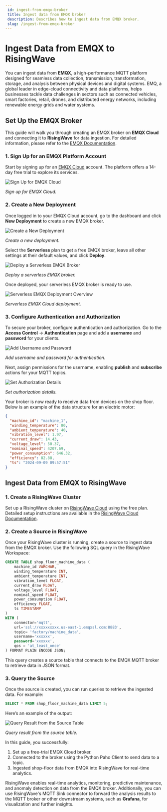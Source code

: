 ```yaml
---
 id: ingest-from-emqx-broker
 title: Ingest data from EMQX broker
 description: Describes how to ingest data from EMQX broker.
 slug: /ingest-from-emqx-broker
---
```

<head>
  <link rel="canonical" href="https://docs.risingwave.com/docs/current/ingest-from-emqx-broker/" />
</head>

# Ingest Data from EMQX to RisingWave

You can ingest data from **EMQX**, a high-performance MQTT platform designed for seamless data collection, transmission, transformation, storage, and analysis between physical devices and digital systems. EMQ, a global leader in edge-cloud connectivity and data platforms, helps businesses tackle data challenges in sectors such as connected vehicles, smart factories, retail, drones, and distributed energy networks, including renewable energy grids and water systems.

## Set Up the EMQX Broker

This guide will walk you through creating an EMQX broker on **EMQX Cloud** and connecting it to **RisingWave** for data ingestion. For detailed information, please refer to the [EMQX Documentation](https://docs.emqx.com/en/).

### 1. Sign Up for an EMQX Platform Account

Start by signing up for an [EMQX Cloud](https://accounts.emqx.com/signup?continue=https%3A%2F%2Fwww.emqx.com%2Fcn%2Fcloud) account. The platform offers a 14-day free trial to explore its services.

![Sign Up for EMQX Cloud](https://github.com/user-attachments/assets/2dce9797-8510-4494-bc35-d6470242d309)

*Sign up for EMQX Cloud.*

### 2. Create a New Deployment

Once logged in to your EMQX Cloud account, go to the dashboard and click **New Deployment** to create a new EMQX broker.

![Create a New Deployment](https://github.com/user-attachments/assets/a9cdff11-d5b1-465b-9041-3bfc267aca7b)

*Create a new deployment.*

Select the **Serverless** plan to get a free EMQX broker, leave all other settings at their default values, and click **Deploy**.

![Deploy a Serverless EMQX Broker](https://github.com/user-attachments/assets/4344fcf4-e49a-4b6e-9fd9-e2e7a71ddc65)

*Deploy a serverless EMQX broker.*

Once deployed, your serverless EMQX broker is ready to use.

![Serverless EMQX Deployment Overview](https://github.com/user-attachments/assets/1a2f7844-ce5b-4e7a-82cf-576522ba1829)

*Serverless EMQX Cloud deployment.*

### 3. Configure Authentication and Authorization

To secure your broker, configure authentication and authorization. Go to the **Access Control** -> **Authentication** page and add a **username** and **password** for your clients.

![Add Username and Password](https://github.com/user-attachments/assets/c8ebb513-4d30-4798-b894-d6ba8feb987b)

*Add username and password for authentication.*

Next, assign permissions for the username, enabling **publish** and **subscribe** actions for your MQTT topics.

![Set Authorization Details](https://github.com/user-attachments/assets/24a62c6d-4f75-4ef4-b055-4ce25c6a98be)

*Set authorization details.*

Your broker is now ready to receive data from devices on the shop floor. Below is an example of the data structure for an electric motor:

```json
{
  "machine_id": "machine_1",
  "winding_temperature": 80,
  "ambient_temperature": 40,
  "vibration_level": 1.97,
  "current_draw": 14.43,
  "voltage_level": 50.37,
  "nominal_speed": 4207.69,
  "power_consumption": 646.32,
  "efficiency": 82.88,
  "ts": "2024-09-09 09:57:51"
}
```

## Ingest Data from EMQX to RisingWave

### 1. Create a RisingWave Cluster

Set up a RisingWave cluster on [RisingWave Cloud](https://cloud.risingwave.com/) using the free plan. Detailed setup instructions are available in the [RisingWave Cloud Documentation](https://docs.risingwave.com/cloud/manage-clusters/).

### 2. Create a Source in RisingWave

Once your RisingWave cluster is running, create a source to ingest data from the EMQX broker. Use the following SQL query in the RisingWave Workspace:

```sql
CREATE TABLE shop_floor_machine_data (
    machine_id VARCHAR,
    winding_temperature INT,
    ambient_temperature INT,
    vibration_level FLOAT,
    current_draw FLOAT,
    voltage_level FLOAT,
    nominal_speed FLOAT, 
    power_consumption FLOAT,
    efficiency FLOAT,
    ts TIMESTAMP
)
WITH (
    connector='mqtt',
    url='ssl://xxxxxxxxx.us-east-1.emqxsl.com:8883',
    topic= 'factory/machine_data',
    username='xxxxxx',
    password='xxxxxx',
    qos = 'at_least_once'
) FORMAT PLAIN ENCODE JSON;
```

This query creates a source table that connects to the EMQX MQTT broker to retrieve data in JSON format.

### 3. Query the Source

Once the source is created, you can run queries to retrieve the ingested data. For example:

```sql
SELECT * FROM shop_floor_machine_data LIMIT 5;
```

Here’s an example of the output:

![Query Result from the Source Table](https://github.com/user-attachments/assets/ab3a7ad7-6120-4420-b5af-157ff78b5067)

*Query result from the source table.*

In this guide, you successfully:

1. Set up a free-trial EMQX Cloud broker.
2. Connected to the broker using the Python Paho Client to send data to a topic.
3. Ingested shop-floor data from EMQX into RisingWave for real-time analytics.

RisingWave enables real-time analytics, monitoring, predictive maintenance, and anomaly detection on data from the EMQX broker. Additionally, you can use RisingWave's MQTT Sink connector to forward the analysis results to the MQTT broker or other downstream systems, such as **Grafana**, for visualization and further insights.

